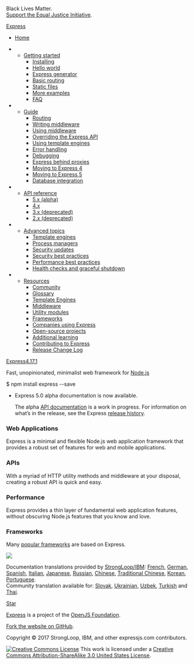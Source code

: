 Black Lives Matter.  
<a href="https://support.eji.org/give/153413/#!/donation/checkout" id="blm-donate">Support the Equal Justice Initiative</a>.

<a href="https://expressjs.com/" class="express">Express</a>

-   <a href="https://expressjs.com/" id="home-menu" class="active">Home</a>
-   -   [Getting started](https://expressjs.com/en/starter/installing.html)
        -   [Installing](https://expressjs.com/en/starter/installing.html)
        -   [Hello world](https://expressjs.com/en/starter/hello-world.html)
        -   [Express generator](https://expressjs.com/en/starter/generator.html)
        -   [Basic routing](https://expressjs.com/en/starter/basic-routing.html)
        -   [Static files](https://expressjs.com/en/starter/static-files.html)
        -   [More examples](https://expressjs.com/en/starter/examples.html)
        -   [FAQ](https://expressjs.com/en/starter/faq.html)

-   -   [Guide](https://expressjs.com/en/guide/routing.html)
        -   [Routing](https://expressjs.com/en/guide/routing.html)
        -   [Writing middleware](https://expressjs.com/en/guide/writing-middleware.html)
        -   [Using middleware](https://expressjs.com/en/guide/using-middleware.html)
        -   [Overriding the Express API](https://expressjs.com/en/guide/overriding-express-api.html)
        -   [Using template engines](https://expressjs.com/en/guide/using-template-engines.html)
        -   [Error handling](https://expressjs.com/en/guide/error-handling.html)
        -   [Debugging](https://expressjs.com/en/guide/debugging.html)
        -   [Express behind proxies](https://expressjs.com/en/guide/behind-proxies.html)
        -   [Moving to Express 4](https://expressjs.com/en/guide/migrating-4.html)
        -   [Moving to Express 5](https://expressjs.com/en/guide/migrating-5.html)
        -   [Database integration](https://expressjs.com/en/guide/database-integration.html)

-   -   [API reference](https://expressjs.com/en/4x/api.html)
        -   [5.x (alpha)](https://expressjs.com/en/5x/api.html)
        -   [4.x](https://expressjs.com/en/4x/api.html)
        -   [3.x (deprecated)](https://expressjs.com/en/3x/api.html)
        -   [2.x (deprecated)](https://expressjs.com/2x/)

-   -   [Advanced topics](https://expressjs.com/en/advanced/developing-template-engines.html)
        -   [Template engines](https://expressjs.com/en/advanced/developing-template-engines.html)
        -   [Process managers](https://expressjs.com/en/advanced/pm.html)
        -   [Security updates](https://expressjs.com/en/advanced/security-updates.html)
        -   [Security best practices](https://expressjs.com/en/advanced/best-practice-security.html)
        -   [Performance best practices](https://expressjs.com/en/advanced/best-practice-performance.html)
        -   [Health checks and graceful shutdown](https://expressjs.com/en/advanced/healthcheck-graceful-shutdown.html)

-   -   [Resources](https://expressjs.com/en/resources/glossary.html)
        -   [Community](https://expressjs.com/en/resources/community.html)
        -   [Glossary](https://expressjs.com/en/resources/glossary.html)
        -   [Template Engines](https://expressjs.com/en/resources/template-engines.html)
        -   [Middleware](https://expressjs.com/en/resources/middleware.html)
        -   [Utility modules](https://expressjs.com/en/resources/utils.html)
        -   [Frameworks](https://expressjs.com/en/resources/frameworks.html)
        -   [Companies using Express](https://expressjs.com/en/resources/companies-using-express.html)
        -   [Open-source projects](https://expressjs.com/en/resources/open-source-using-express.html)
        -   [Additional learning](https://expressjs.com/en/resources/learning.html)
        -   [Contributing to Express](https://expressjs.com/en/resources/contributing.html)
        -   [Release Change Log](https://expressjs.com/en/changelog/4x.html)

[Express](https://expressjs.com/)<a href="https://expressjs.com/en/changelog/4x.html#4.17.1" id="express-version">4.17.1</a>

<span class="description">Fast, unopinionated, minimalist web framework for [Node.js](https://nodejs.org/en/)</span>

$ npm install express --save

-   Express 5.0 alpha documentation is now available.

    The alpha [API documentation](https://expressjs.com/en/5x/api.html) is a work in progress. For information on what’s in the release, see the Express [release history](https://github.com/expressjs/express/blob/5.0/History.md).

### Web Applications

Express is a minimal and flexible Node.js web application framework that provides a robust set of features for web and mobile applications.

### APIs

With a myriad of HTTP utility methods and middleware at your disposal, creating a robust API is quick and easy.

### Performance

Express provides a thin layer of fundamental web application features, without obscuring Node.js features that you know and love.

### Frameworks

Many [popular frameworks](https://expressjs.com/en/resources/frameworks.html) are based on Express.

<a href="#" id="top"><img src="https://expressjs.com/images/arrow.png" /></a>

Documentation translations provided by [StrongLoop/IBM](http://strongloop.com/): [French](https://expressjs.com/fr/), [German](https://expressjs.com/de/), [Spanish](https://expressjs.com/es/), [Italian](https://expressjs.com/it/), [Japanese](https://expressjs.com/ja/), [Russian](https://expressjs.com/ru/), [Chinese](https://expressjs.com/zh-cn/), [Traditional Chinese](https://expressjs.com/zh-tw/), [Korean](https://expressjs.com/ko/), [Portuguese](https://expressjs.com/pt-br/).  
Community translation available for: [Slovak](https://expressjs.com/sk/), [Ukrainian](https://expressjs.com/uk/), [Uzbek](https://expressjs.com/uz/), [Turkish](https://expressjs.com/tr/) and [Thai](https://expressjs.com/th/).

<a href="https://github.com/expressjs/expressjs.com" class="github-button">Star</a>

[Express](https://expressjs.com/) is a project of the [OpenJS Foundation](https://openjsf.org/).

[Fork the website on GitHub](https://github.com/expressjs/expressjs.com).

Copyright © 2017 StrongLoop, IBM, and other expressjs.com contributors.

[![Creative Commons License](https://i.creativecommons.org/l/by-sa/3.0/us/80x15.png)](http://creativecommons.org/licenses/by-sa/3.0/us/) This work is licensed under a [Creative Commons Attribution-ShareAlike 3.0 United States License](http://creativecommons.org/licenses/by-sa/3.0/us/).
